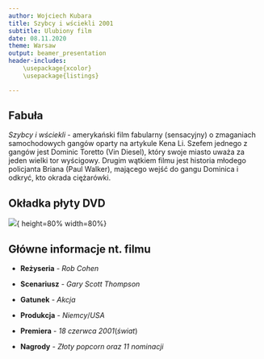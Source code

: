```yaml
---
author: Wojciech Kubara
title: Szybcy i wściekli 2001
subtitle: Ulubiony film
date: 08.11.2020
theme: Warsaw
output: beamer_presentation
header-includes: 
    \usepackage{xcolor}
    \usepackage{listings}

---
```


## Fabuła

*Szybcy i wściekli* - amerykański film fabularny (sensacyjny) o zmaganiach samochodowych gangów oparty na artykule Kena Li. Szefem jednego z gangów jest Dominic Toretto (Vin Diesel), który swoje miasto uważa za jeden wielki tor wyścigowy. Drugim wątkiem filmu jest historia młodego policjanta Briana (Paul Walker), mającego wejść do gangu Dominica i odkryć, kto okrada ciężarówki.

## Okładka płyty DVD

![](pics/example.jpg){ height=80% width=80%}



## Główne informacje nt. filmu

* **Reżyseria** - *Rob* *Cohen*

* **Scenariusz** - *Gary* *Scott* *Thompson*

* **Gatunek** - *Akcja*

* **Produkcja** - *Niemcy*/*USA*
* **Premiera** - *18* *czerwca* *2001*(*świat*)
* **Nagrody** - *Złoty* *popcorn* *oraz* *11* *nominacji*